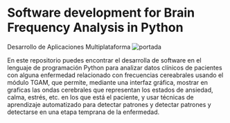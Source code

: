 # Software development for Brain Frequency Analysis in Python


Desarrollo de Aplicaciones Multiplataforma
![portada](https://github.com/eeuse13i0/Brain-frequency-reading/assets/138092299/b87f63ea-107c-42c2-a6c1-617a38f0e89b)

En este repositorio puedes encontrar el desarrolla de software en el lenguaje de programación Python para analizar datos clínicos de pacientes con alguna enfermedad relacionado con frecuencias cereabrales usando el módulo TGAM, que permite, mediante una interfaz gráfica, mostrar en graficas las ondas cerebrales que representan los estados de ansiedad, calma, estrés, etc. en los que está el paciente, y usar técnicas de aprendizaje automatizado para detectar patrones y detectar patrones y detectarse en una etapa temprana de la enfermedad.
